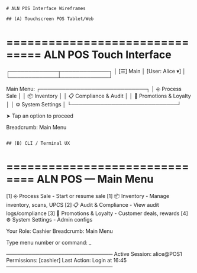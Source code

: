 ```
# ALN POS Interface Wireframes

## (A) Touchscreen POS Tablet/Web

```
===============================
   ALN POS Touch Interface
===============================
┌─────────────┬─────────────┐
│ [☰] Main    │  [User: Alice  ▾] │
└─────────────┴─────────────┘

 Main Menu:
 ┌─────────────────────────────┐
 │  ⎆ Process Sale             │
 │  📦 Inventory               │
 │  📋 Compliance & Audit      │
 │  🎁 Promotions & Loyalty    │
 │  ⚙️ System Settings         │
 └─────────────────────────────┘

 ➤ Tap an option to proceed

 Breadcrumb: Main Menu
```

## (B) CLI / Terminal UX

```
============================== 
  ALN POS — Main Menu 
==============================
[1] ⎆ Process Sale            - Start or resume sale
[1] 📦 Inventory              - Manage inventory, scans, UPCS
[2] 📋 Audit & Compliance      - View audit logs/compliance
[3] 🎁 Promotions & Loyalty   - Customer deals, rewards
[4] ⚙️  System Settings        - Admin configs

Your Role: Cashier
Breadcrumb: Main Menu

Type menu number or command: _

─────────────────────────────
 Active Session: alice@POS1
 Permissions: [cashier]
 Last Action: Login at 16:45
─────────────────────────────
```
```
